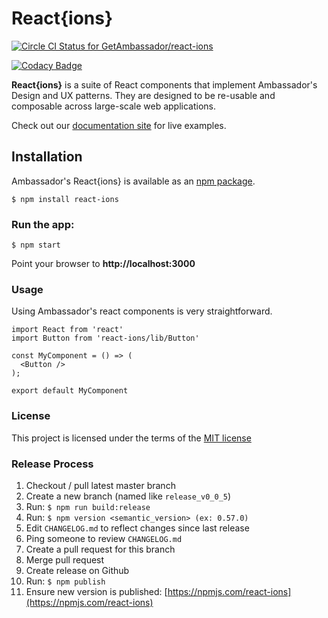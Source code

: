 # React{ions}

[ ![Circle CI Status for GetAmbassador/react-ions](https://circleci.com/gh/GetAmbassador/react-ions.svg?style=shield&circle-token=d8458a09c88aa541c37a7d45b471f48c14cb6a71)](https://circleci.com/)

[![Codacy Badge](https://api.codacy.com/project/badge/Grade/e8a2a7c1977a4bc480defb75d598d4f1)](https://www.codacy.com?utm_source=github.com&amp;utm_medium=referral&amp;utm_content=GetAmbassador/react-ions&amp;utm_campaign=Badge_Grade)

**React{ions}** is a suite of React components that implement Ambassador's Design and UX patterns. They are designed to be re-usable and composable across large-scale web applications.

Check out our [documentation site](http://react-ions.herokuapp.com/) for live examples.

## Installation
Ambassador's React{ions} is available as an [npm package](https://npmjs.com/react-ions).

`$ npm install react-ions`

### Run the app:
`$ npm start`

Point your browser to **http://localhost:3000**

### Usage
Using Ambassador's react components is very straightforward.

	import React from 'react'
	import Button from 'react-ions/lib/Button'

	const MyComponent = () => (
	  <Button />
	);

	export default MyComponent

### License
This project is licensed under the terms of the [MIT license](LICENSE)

### Release Process
1. Checkout / pull latest master branch
2. Create a new branch (named like `release_v0_0_5`)
3. Run: `$ npm run build:release`
4. Run: `$ npm version <semantic_version> (ex: 0.57.0)`
5. Edit `CHANGELOG.md` to reflect changes since last release
6. Ping someone to review `CHANGELOG.md`
3. Create a pull request for this branch
7. Merge pull request
8. Create release on Github
9. Run: `$ npm publish`
10. Ensure new version is published: [https://npmjs.com/react-ions](https://npmjs.com/react-ions)
